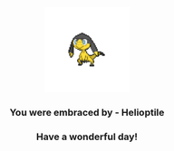 <p align="center">
    <img src="https://raw.githubusercontent.com/PokeAPI/sprites/master/sprites/pokemon/694.png" width="150" height="150">
</p>
<h3 align="center">You were embraced by - <b>Helioptile</b></h3>
<h3 align="center">Have a wonderful day!</h3>
